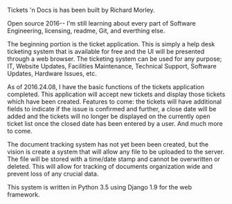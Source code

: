 Tickets 'n Docs is has been built by Richard Morley.

Open source 2016-- I'm still learning about every part of Software Engineering,
licensing, readme, Git, and everthing else.

The beginning portion is the ticket application. This is simply a help desk
ticketing system that is available for free and the UI will be presented
through a web browser. The ticketing system can be used for any purpose; IT,
Website Updates, Facilities Maintenance, Technical Support, Software Updates,
Hardware Issues, etc. 

As of 2016.24.08, I have the basic functions of the tickets application 
completed. This application will accept new tickets and display those tickets
which have been created. Features to come: the tickets will have additional 
fields to indicate if the issue is confirmed and further, a close date will be
added and the tickets will no longer be displayed on the currently open ticket
list once the closed date has been entered by a user. And much more to come. 

The document tracking system has not yet been been created, but the vision is 
create a system that will allow any file to be uploaded to the server. The file
will be stored with a time/date stamp and cannot be overwritten or deleted. 
This will allow for tracking of documents organization wide and prevent loss of
any crucial data.

This system is written in Python 3.5 using Django 1.9 for the web framework.
